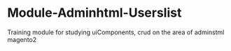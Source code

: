 # Module-Adminhtml-Userslist

Training module for studying uiComponents, crud on the area of adminstml magento2
